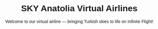<!DOCTYPE html>
<html>
<head>
  <meta charset="UTF-8">
  <title>SKY Anatolia Virtual Airlines</title>
</head>
<body style="font-family: Arial; text-align: center;">
  <h1>SKY Anatolia Virtual Airlines</h1>
  <p>Welcome to our virtual airline — bringing Turkish skies to life on Infinite Flight!</p>
</body>
</html>
